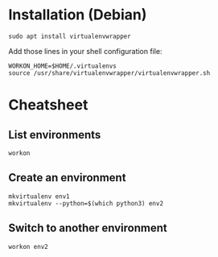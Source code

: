 # Installation (Debian)
```
sudo apt install virtualenvwrapper
```

Add those lines in your shell configuration file:
```
WORKON_HOME=$HOME/.virtualenvs
source /usr/share/virtualenvwrapper/virtualenvwrapper.sh
```

# Cheatsheet
## List environments
```
workon
```

## Create an environment
```
mkvirtualenv env1
mkvirtualenv --python=$(which python3) env2
```

## Switch to another environment
```
workon env2
```
